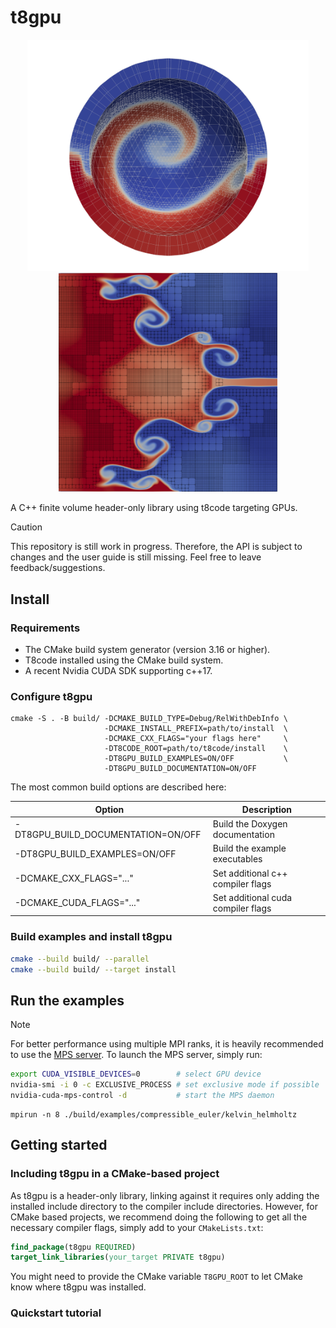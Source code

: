 # t8gpu

<p align="center">
  <img width="450px" src=AMR_example.png>
  <img width="350px" src=AMR_subgrid_example.png>
</p>

A C++ finite volume header-only library using t8code targeting GPUs.

> [!CAUTION]
> This repository is still work in progress. Therefore, the API is subject to changes and the user guide is still missing. Feel free to leave feedback/suggestions.

## Install

### Requirements

- The CMake build system generator (version 3.16 or higher).
- T8code installed using the CMake build system.
- A recent Nvidia CUDA SDK supporting c++17.

### Configure t8gpu

```
cmake -S . -B build/ -DCMAKE_BUILD_TYPE=Debug/RelWithDebInfo \
                     -DCMAKE_INSTALL_PREFIX=path/to/install  \
                     -DCMAKE_CXX_FLAGS="your flags here"     \
                     -DT8CODE_ROOT=path/to/t8code/install    \
                     -DT8GPU_BUILD_EXAMPLES=ON/OFF           \
                     -DT8GPU_BUILD_DOCUMENTATION=ON/OFF
```

The most common build options are described here:

| Option                             | Description                        |
| ---------------------------------- | ---------------------------------- |
| -DT8GPU_BUILD_DOCUMENTATION=ON/OFF | Build the Doxygen documentation    |
| -DT8GPU_BUILD_EXAMPLES=ON/OFF      | Build the example executables      |
| -DCMAKE_CXX_FLAGS="..."            | Set additional c++ compiler flags  |
| -DCMAKE_CUDA_FLAGS="..."           | Set additional cuda compiler flags |

### Build examples and install t8gpu

```bash
cmake --build build/ --parallel
cmake --build build/ --target install
```

## Run the examples

> [!NOTE]
> For better performance using multiple MPI ranks, it is heavily recommended to use the [MPS server](https://docs.nvidia.com/deploy/mps/). To launch the MPS server, simply run:
>
> ```bash
> export CUDA_VISIBLE_DEVICES=0        # select GPU device
> nvidia-smi -i 0 -c EXCLUSIVE_PROCESS # set exclusive mode if possible
> nvidia-cuda-mps-control -d           # start the MPS daemon
> ```

```
mpirun -n 8 ./build/examples/compressible_euler/kelvin_helmholtz
```

## Getting started

### Including t8gpu in a CMake-based project

As t8gpu is a header-only library, linking against it requires only adding the installed include directory to the compiler include directories. However, for CMake based projects, we recommend doing the following to get all the necessary compiler flags, simply add to your ``CMakeLists.txt``:

```CMake
find_package(t8gpu REQUIRED)
target_link_libraries(your_target PRIVATE t8gpu)
```

You might need to provide the CMake variable ``T8GPU_ROOT`` to let CMake know where t8gpu was installed.

### Quickstart tutorial